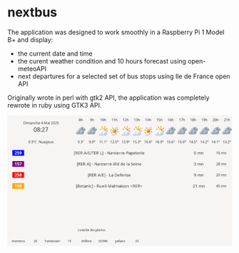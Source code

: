 # nextbus

The application was designed to work smoothly in a Raspberry Pi 1 Model B+
and display:

 * the current date and time
 * the curent weather condition and 10 hours forecast using open-meteoAPI
 * next departures for a selected set of bus stops using Ile de France open API

Originally wrote in perl with gtk2 API, the application was completely rewrote in ruby using GTK3 API.

![](display.png?rax=true)

